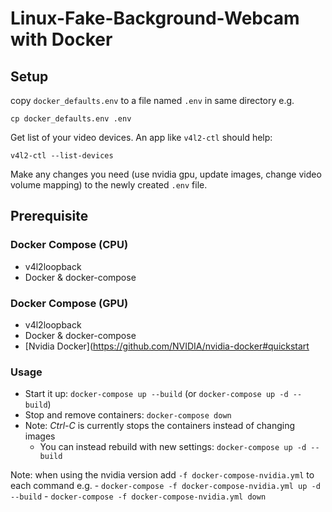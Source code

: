 # Linux-Fake-Background-Webcam with Docker

## Setup
copy `docker_defaults.env` to a file named `.env` in same directory e.g.
```shell script
cp docker_defaults.env .env
```

Get list of your video devices. An app like `v4l2-ctl` should help:
```shell script
v4l2-ctl --list-devices
```

Make any changes you need (use nvidia gpu, update images, change video volume mapping) to the newly created `.env` file.

## Prerequisite

### Docker Compose (CPU)

* v4l2loopback
* Docker & docker-compose

### Docker Compose (GPU)

* v4l2loopback
* Docker & docker-compose
* [Nvidia Docker](https://github.com/NVIDIA/nvidia-docker#quickstart

### Usage
 - Start it up: `docker-compose up --build` (or `docker-compose up -d --build`)
 - Stop and remove containers: `docker-compose down`
 - Note: *Ctrl-C* is currently stops the containers instead of changing images
    - You can instead rebuild with new settings: `docker-compose up -d --build`

Note: when using the nvidia version add `-f docker-compose-nvidia.yml` to each command e.g.
    - `docker-compose -f docker-compose-nvidia.yml up -d --build`
    - `docker-compose -f docker-compose-nvidia.yml down`
